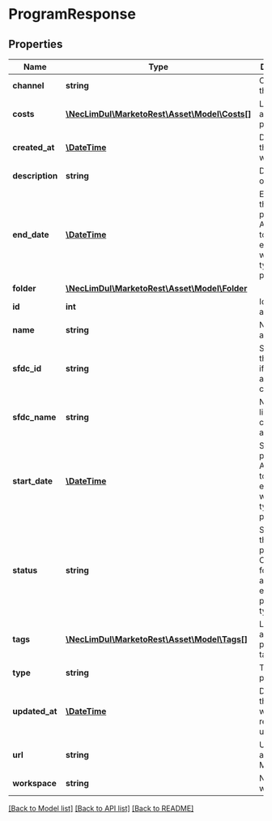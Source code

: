 # ProgramResponse

## Properties
Name | Type | Description | Notes
------------ | ------------- | ------------- | -------------
**channel** | **string** | Channel of the program | 
**costs** | [**\NecLimDul\MarketoRest\Asset\Model\Costs[]**](Costs.md) | Lists of associated period costs | 
**created_at** | [**\DateTime**](\DateTime.md) | Datetime the asset was created | [optional] 
**description** | **string** | Description of the asset | [optional] 
**end_date** | [**\DateTime**](\DateTime.md) | End date of the program.  Applicable to event, email, and webinar type programs | [optional] 
**folder** | [**\NecLimDul\MarketoRest\Asset\Model\Folder**](Folder.md) |  | 
**id** | **int** | Id of the asset | [optional] 
**name** | **string** | Name of the asset | [optional] 
**sfdc_id** | **string** | SFDC id of the program if linked to an SFDC campaign | [optional] 
**sfdc_name** | **string** | Name of the linked SFDC campaign if applicable | [optional] 
**start_date** | [**\DateTime**](\DateTime.md) | Start date of program.  Applicable to event, email and webinar type programs | [optional] 
**status** | **string** | Status of the program.  Only valid for Email and engagement program types. | 
**tags** | [**\NecLimDul\MarketoRest\Asset\Model\Tags[]**](Tags.md) | List of associated program tags | 
**type** | **string** | Type of the program | 
**updated_at** | [**\DateTime**](\DateTime.md) | Datetime the asset was most recently updated | [optional] 
**url** | **string** | Url of the asset in the Marketo UI | [optional] 
**workspace** | **string** | Name of the workspace | [optional] 

[[Back to Model list]](../README.md#documentation-for-models) [[Back to API list]](../README.md#documentation-for-api-endpoints) [[Back to README]](../README.md)


